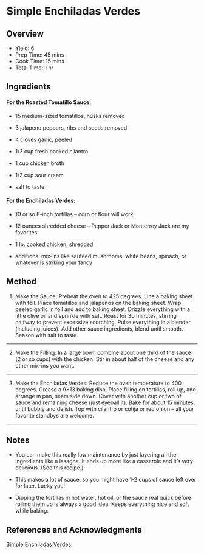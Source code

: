 # Simple Enchiladas Verdes

## Overview

- Yield: 6
- Prep Time: 45 mins
- Cook Time: 15 mins
- Total Time: 1 hr

## Ingredients

#### For the Roasted Tomatillo Sauce:

- 15 medium-sized tomatillos, husks removed

- 3 jalapeno peppers, ribs and seeds removed

- 4 cloves garlic, peeled

- 1/2 cup fresh packed cilantro

- 1 cup chicken broth

- 1/2 cup sour cream

- salt to taste

#### For the Enchiladas Verdes:

- 10 or so 8-inch tortillas – corn or flour will work

- 12 ounces shredded cheese – Pepper Jack or Monterrey Jack are my favorites

- 1 lb. cooked chicken, shredded

- additional mix-ins like sautéed mushrooms, white beans, spinach, or whatever is striking your fancy

## Method

1. Make the Sauce: Preheat the oven to 425 degrees. Line a baking sheet with foil. Place tomatillos and jalapeños on the baking sheet. Wrap peeled garlic in foil and add to baking sheet. Drizzle everything with a little olive oil and sprinkle with salt. Roast for 30 minutes, stirring halfway to prevent excessive scorching. Pulse everything in a blender (including juices). Add other sauce ingredients, blend until smooth. Season with salt to taste.
---

2. Make the Filling: In a large bowl, combine about one third of the sauce (2 or so cups) with the chicken. Stir in about half of the cheese and any other mix-ins you want.
---

3. Make the Enchiladas Verdes: Reduce the oven temperature to 400 degrees. Grease a 9×13 baking dish. Place filling on tortillas, roll up, and arrange in pan, seam side down. Cover with another cup or two of sauce and remaining cheese (just eyeball it). Bake for about 15 minutes, until bubbly and delish. Top with cilantro or cotija or red onion – all your favorite standbys are welcome.
---


## Notes

- You can make this really low maintenance by just layering all the ingredients like a lasagna. It ends up more like a casserole and it’s very delicious. (See this recipe.)

- This makes a lot of sauce, so you might have 1-2 cups of sauce left over for later. Lucky you!

- Dipping the tortillas in hot water, hot oil, or the sauce real quick before rolling them up is always a good idea. Keeps everything nice and soft while baking.

## References and Acknowledgments

[Simple Enchiladas Verdes](https://pinchofyum.com/simple-enchiladas-verdes)

